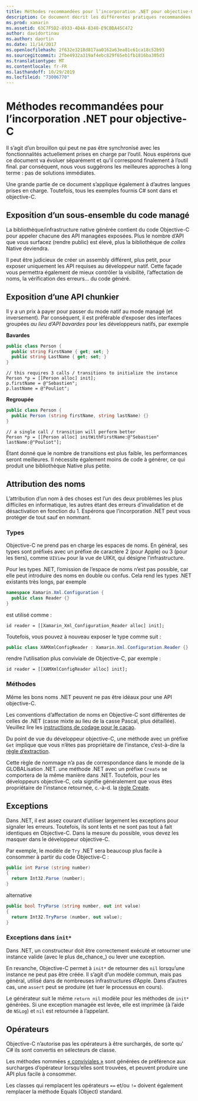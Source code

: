 ```yaml
---
title: Méthodes recommandées pour l’incorporation .NET pour objective-C
description: Ce document décrit les différentes pratiques recommandées pour l’utilisation de l’incorporation .NET avec Objective-C. Il aborde l’exposition d’un sous-ensemble du code managé, l’exposition d’une API chunkier, l’attribution d’un nom et bien plus encore.
ms.prod: xamarin
ms.assetid: 63C7F5D2-8933-4D4A-8348-E9CBDA45C472
author: davidortinau
ms.author: daortin
ms.date: 11/14/2017
ms.openlocfilehash: 2f632e3218d817aa0162a63ea81c61ca18c52b93
ms.sourcegitcommit: 2fbe4932a319af4ebc829f65eb1fb1816ba305d3
ms.translationtype: MT
ms.contentlocale: fr-FR
ms.lasthandoff: 10/29/2019
ms.locfileid: "73006770"
---
```

# <a name="net-embedding-best-practices-for-objective-c"></a>Méthodes recommandées pour l’incorporation .NET pour objective-C

Il s’agit d’un brouillon qui peut ne pas être synchronisé avec les fonctionnalités actuellement prises en charge par l’outil. Nous espérons que ce document va évoluer séparément et qu’il correspond finalement à l’outil final. par conséquent, nous vous suggérons les meilleures approches à long terme : pas de solutions immédiates.

Une grande partie de ce document s’applique également à d’autres langues prises en charge. Toutefois, tous les exemples fournis C# sont dans et objective-C.

## <a name="exposing-a-subset-of-the-managed-code"></a>Exposition d’un sous-ensemble du code managé

La bibliothèque/infrastructure native générée contient du code Objective-C pour appeler chacune des API managées exposées. Plus le nombre d’API que vous surfacez (rendre public) est élevé, plus la bibliothèque de _colles_ Native deviendra.

Il peut être judicieux de créer un assembly différent, plus petit, pour exposer uniquement les API requises au développeur natif. Cette façade vous permettra également de mieux contrôler la visibilité, l’affectation de noms, la vérification des erreurs... du code généré.

## <a name="exposing-a-chunkier-api"></a>Exposition d’une API chunkier

Il y a un prix à payer pour passer du mode natif au mode managé (et inversement). Par conséquent, il est préférable d’exposer des interfaces groupées _au lieu d’API bavardes_ pour les développeurs natifs, par exemple

**Bavardes**

```csharp
public class Person {
  public string FirstName { get; set; }
  public string LastName { get; set; }
}
```

```objc
// this requires 3 calls / transitions to initialize the instance
Person *p = [[Person alloc] init];
p.firstName = @"Sebastien";
p.lastName = @"Pouliot";
```

**Regroupée**

```csharp
public class Person {
  public Person (string firstName, string lastName) {}
}
```

```objc
// a single call / transition will perform better
Person *p = [[Person alloc] initWithFirstName:@"Sebastien" lastName:@"Pouliot"];
```

Étant donné que le nombre de transitions est plus faible, les performances seront meilleures. Il nécessite également moins de code à générer, ce qui produit une bibliothèque Native plus petite.

## <a name="naming"></a>Attribution des noms

L’attribution d’un nom à des choses est l’un des deux problèmes les plus difficiles en informatique, les autres étant des erreurs d’invalidation et de désactivation en fonction du 1. Espérons que l’incorporation .NET peut vous protéger de tout sauf en nommant.

### <a name="types"></a>Types

Objective-C ne prend pas en charge les espaces de noms. En général, ses types sont préfixés avec un préfixe de caractère 2 (pour Apple) ou 3 (pour les tiers), comme `UIView` pour la vue de UIKit, qui désigne l’infrastructure.

Pour les types .NET, l’omission de l’espace de noms n’est pas possible, car elle peut introduire des noms en double ou confus. Cela rend les types .NET existants très longs, par exemple

```csharp
namespace Xamarin.Xml.Configuration {
  public class Reader {}
}
```

est utilisé comme :

```objc
id reader = [[Xamarin_Xml_Configuration_Reader alloc] init];
```

Toutefois, vous pouvez à nouveau exposer le type comme suit :

```csharp
public class XAMXmlConfigReader : Xamarin.Xml.Configuration.Reader {}
```

rendre l’utilisation plus conviviale de Objective-C, par exemple :

```objc
id reader = [[XAMXmlConfigReader alloc] init];
```

### <a name="methods"></a>Méthodes

Même les bons noms .NET peuvent ne pas être idéaux pour une API objective-C.

Les conventions d’affectation de noms en Objective-C sont différentes de celles de .NET (casse mixte au lieu de la casse Pascal, plus détaillée).
Veuillez lire les [instructions de codage pour le cacao](https://developer.apple.com/library/content/documentation/Cocoa/Conceptual/CodingGuidelines/Articles/NamingMethods.html#//apple_ref/doc/uid/20001282-BCIGIJJF).

Du point de vue du développeur objective-C, une méthode avec un préfixe `Get` implique que vous n’êtes pas propriétaire de l’instance, c’est-à-dire la [règle d’extraction](https://developer.apple.com/library/content/documentation/CoreFoundation/Conceptual/CFMemoryMgmt/Concepts/Ownership.html#//apple_ref/doc/uid/20001148-SW1).

Cette règle de nommage n’a pas de correspondance dans le monde de la GLOBALisation .NET. une méthode .NET avec un préfixe `Create` se comportera de la même manière dans .NET. Toutefois, pour les développeurs objective-C, cela signifie généralement que vous êtes propriétaire de l’instance retournée, c.-à-d. la [règle Create](https://developer.apple.com/library/content/documentation/CoreFoundation/Conceptual/CFMemoryMgmt/Concepts/Ownership.html#//apple_ref/doc/uid/20001148-103029).

## <a name="exceptions"></a>Exceptions

Dans .NET, il est assez courant d’utiliser largement les exceptions pour signaler les erreurs. Toutefois, ils sont lents et ne sont pas tout à fait identiques en Objective-C. Dans la mesure du possible, vous devez les masquer dans le développeur objective-C.

Par exemple, le modèle de `Try` .NET sera beaucoup plus facile à consommer à partir du code Objective-C :

```csharp
public int Parse (string number)
{
  return Int32.Parse (number);
}
```

alternative

```csharp
public bool TryParse (string number, out int value)
{
  return Int32.TryParse (number, out value);
}
```

### <a name="exceptions-inside-init"></a>Exceptions dans `init*`

Dans .NET, un constructeur doit être correctement exécuté et retourner une instance valide (avec le plus de_chance_) ou lever une exception.

En revanche, Objective-C permet à `init*` de retourner des `nil` lorsqu’une instance ne peut pas être créée. Il s’agit d’un modèle commun, mais pas général, utilisé dans de nombreuses infrastructures d’Apple. Dans d’autres cas, une `assert` peut se produire (et tuer le processus en cours).

Le générateur suit le même `return nil` modèle pour les méthodes de `init*` générées. Si une exception managée est levée, elle est imprimée (à l’aide de `NSLog`) et `nil` est retournée à l’appelant.

## <a name="operators"></a>Opérateurs

Objective-C n’autorise pas les opérateurs à être surchargés, de sorte qu' C# ils sont convertis en sélecteurs de classe.

Les méthodes nommées [« conviviales »](https://docs.microsoft.com/dotnet/standard/design-guidelines/operator-overloads) sont générées de préférence aux surcharges d’opérateur lorsqu’elles sont trouvées, et peuvent produire une API plus facile à consommer.

Les classes qui remplacent les opérateurs `==` et/ou `!=` doivent également remplacer la méthode Equals (Object) standard.
